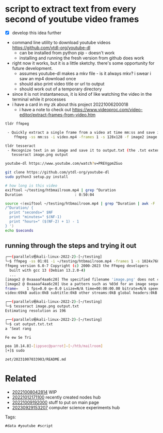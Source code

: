 # script to extract text from every second of youtube video frames

- [x] develop this idea further
- command line utility to download youtube videos https://github.com/ytdl-org/youtube-dl
  - can be installed from python pip - doesn't work
  - installing and running the fresh version from github does work
- right now it works, but it is a little sketchy. there's some opportunity for future development.
  - assumes youtube-dl makes a mkv file - is it always mkv? i swear i saw an mp4 download once
  - should also print video title or url to output
  - should work out of a temporary directory
- since it is not instantaneous, it is kind of like watching the video in the terminal while it processes
- i have a card in my zk about this project 20221006200018
  - i have a note to check out https://www.videoproc.com/video-editor/extract-frames-from-video.htm

```bash
tldr ffmpeg

 - Quickly extract a single frame from a video at time mm:ss and save it as a 128x128 resolution image:
    ffmpeg -ss mm:ss -i video.mp4 -frames 1 -s 128x128 -f image2 image.png

tldr tesseract
 - Recognize text in an image and save it to output.txt (the .txt extension is added automatically):
   tesseract image.png output

youtube-dl https://www.youtube.com/watch?v=PREVgpmZGuo

git clone https://github.com/ytdl-org/youtube-dl
sudo python3 setup.py install

# how long is this video
exiftool ~/testing/htbmailroom.mp4 | grep ^Duration
Duration                        : 0:50:04

source <(exiftool ~/testing/htbmailroom.mp4 | grep ^Duration | awk -F : '
/^Duration/ {
  print "seconds=" $NF
  print "minutes=" $(NF-1)
  print "hours=" ($(NF-2) + 1) - 1
} ')
echo $seconds

```

## running through the steps and trying it out
```bash
┌──(parallels㉿kali-linux-2022-2)-[~/testing]
└─$ ffmpeg -ss 01:01 -i ~/testing/htbmailroom.mp4 -frames 1 -s 1024x768 -f image2 image.png
ffmpeg version 6.0-7 Copyright (c) 2000-2023 the FFmpeg developers
  built with gcc 13 (Debian 13.2.0-4)
  ...
[image2 @ 0xaaaaf4aa6c20] The specified filename 'image.png' does not contain an image sequence pattern or a pattern is invalid.
[image2 @ 0xaaaaf4aa6c20] Use a pattern such as %03d for an image sequence or use the -update option (with -frames:v 1 if needed) to write a single image.
frame=    1 fps=0.0 q=-0.0 Lsize=N/A time=00:00:00.00 bitrate=N/A speed=   0x
video:69kB audio:0kB subtitle:0kB other streams:0kB global headers:0kB muxing overhead: unknown

┌──(parallels㉿kali-linux-2022-2)-[~/testing]
└─$ tesseract image.png output.txt
Estimating resolution as 196

┌──(parallels㉿kali-linux-2022-2)-[~/testing]
└─$ cat output.txt.txt
a ‘Seat rang

Fe ew Se Tri

pea 10.14.8]-[ippsec@parrot]-[~/htb/mailroom]
[+]$ sudo
```

` zet/20231007033903/README.md `

# Related

- [20221008042814](/zet/20221008042814/README.md) WIP
- [20221012171100](/zet/20221012171100/README.md) recently created nodes hub
- [20221009192000](/zet/20221009192000/README.md) stuff to put on main page
- [20230929153207](/zet/20230929153207/README.md) computer science experiments hub

Tags:

    #data #youtube #script
